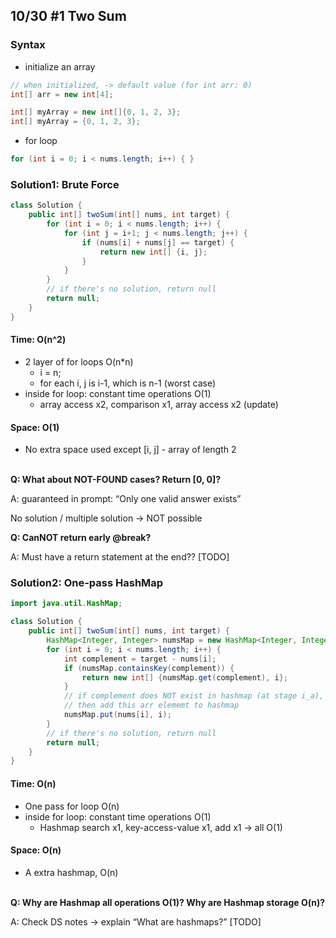 ## 10/30 #1 Two Sum

### Syntax
- initialize an array
```java
// when initialized, -> default value (for int arr: 0)
int[] arr = new int[4]; 

int[] myArray = new int[]{0, 1, 2, 3};
int[] myArray = {0, 1, 2, 3};
```	

- for loop
```java
for (int i = 0; i < nums.length; i++) { }
```


### Solution1: Brute Force
```java
class Solution {
    public int[] twoSum(int[] nums, int target) {
        for (int i = 0; i < nums.length; i++) {
            for (int j = i+1; j < nums.length; j++) {
                if (nums[i] + nums[j] == target) {
                    return new int[] {i, j}; 
                }
            }
        }
        // if there's no solution, return null
        return null; 
    }
}
```
#### Time: O(n^2)
- 2 layer of for loops O(n*n)
    - i = n;
    - for each i, j is i-1, which is n-1 (worst case)
- inside for loop: constant time operations O(1)
    - array access x2, comparison x1, array access x2 (update)
#### Space: O(1)
- No extra space used except [i, j] - array of length 2

\
**Q: What about NOT-FOUND cases? Return [0, 0]?**

A: guaranteed in prompt: “Only one valid answer exists”

No solution / multiple solution -> NOT possible

**Q: CanNOT return early @break?**

A: Must have a return statement at the end?? [TODO]


### Solution2: One-pass HashMap
```java
import java.util.HashMap;

class Solution {
    public int[] twoSum(int[] nums, int target) {
        HashMap<Integer, Integer> numsMap = new HashMap<Integer, Integer>();
        for (int i = 0; i < nums.length; i++) {
            int complement = target - nums[i];
            if (numsMap.containsKey(complement)) {
                return new int[] {numsMap.get(complement), i};
            }
            // if complement does NOT exist in hashmap (at stage i_a),
            // then add this arr elememt to hashmap
            numsMap.put(nums[i], i);
        }
        // if there's no solution, return null
        return null;
    }
}
```

#### Time: O(n)
- One pass for loop O(n)
- inside for loop: constant time operations O(1)
    - Hashmap search x1, key-access-value x1, add x1 -> all O(1)

#### Space: O(n)
- A extra hashmap, O(n)

\
**Q: Why are Hashmap all operations O(1)? Why are Hashmap storage O(n)?**

A: Check DS notes -> explain “What are hashmaps?” [TODO]